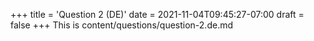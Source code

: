 +++
title = 'Question 2 (DE)'
date = 2021-11-04T09:45:27-07:00
draft = false
+++
This is content/questions/question-2.de.md
